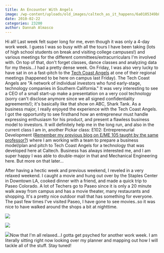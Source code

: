 ```yaml
---
title: An Encounter With Angels
image: /wp-content/uploads/old_images/caltech_as_it_happens/6a0105349b8251970b0120a8c171bf970b.jpg
date: 2010-02-22
categories: 23200
author: Dannah Almasco
---
```


Hi all!
Last week felt super long for me, even though it was only a 4-day work week. I guess I was so busy with all the tours I have been taking (lots of high school students on break and visiting college campuses!) and various meetings for the different committees/extracurriculars I'm involved with. On top of that, don't forget classes, dance classes and analyzing data for my thesis...I had a pretty dense week. 
On Friday, I was also very lucky to have sat in on a fast-pitch to the [Tech Coast Angels](https://www.techcoastangels.com/Public/content.aspx?ID=EA6BF3BF-964F-11D4-AD7900A0C95C1653) at one of their regional meetings (happened to be here on campus last Friday). The Tech Coast Angels are "A network of individual investors who fund early-stage, technology companies in Southern California." It was very interesting to see a CEO of a small start-up make a presentation on a very cool technology (sorry can't disclose anymore since we all signed confidentiality agreements!); it's basically like that show on ABC, Shark Tank. As a business major, I really enjoyed the experience with the Tech Coast Angels. I got the opportunity to see firsthand how an entrepreneur must handle expressing enthusiasm for his product, and present a flawless business model to investors. It will definitely help me in the long run, and also in the current class I am in, another Pickar class: E102: Entrepreneurial Development ([Remember my previous blog on E/ME 105 taught by the same professor?](https://caltech.typepad.com/caltech_as_it_happens/class-in-session-eme-105/)) where I am working with a team to prepare a business model/plan and pitch to Tech Coast Angels for a technology that was developed here at Caltech. Business has always interested me, and I am super happy I was able to double-major in that and Mechanical Engineering here. But more on that later...

After having a hectic week and previous weekend, I reveled in a very relaxed weekend. I caught a movie and hung out over by the Staples Center in Downtown LA, cooked dinner with a friend, and made a quick trip to Paseo Colorado. 
A lot of Techers go to Paseo since it is only a 20 minute walk away from campus and has a movie theater, many restaurants and shopping. It's a pretty nice outdoor mall that has something for everyone. The past few times I've visited Paseo, I have gone to see movies..so it was nice to have walked around the shops a bit at nighttime. 

![](/old_images/caltech_as_it_happens/6a0105349b8251970b01310f284e3c970c.jpg)

![](/old_images/caltech_as_it_happens/6a0105349b8251970b01310f284eb5970c.jpg)

![](/old_images/caltech_as_it_happens/6a0105349b8251970b0120a8c16693970b.jpg)Now that I'm all relaxed...I gotta get psyched for another work week. I am literally sitting right now looking over my planner and mapping out how I will tackle all of the stuff. Stay tuned!
